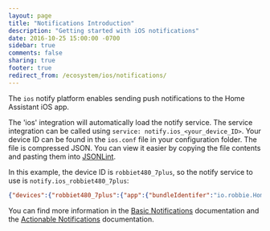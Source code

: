 ```yaml
---
layout: page
title: "Notifications Introduction"
description: "Getting started with iOS notifications"
date: 2016-10-25 15:00:00 -0700
sidebar: true
comments: false
sharing: true
footer: true
redirect_from: /ecosystem/ios/notifications/
---
```


The `ios` notify platform enables sending push notifications to the Home Assistant iOS app.

The 'ios' integration will automatically load the notify service.
The service integration can be called using `service: notify.ios_<your_device_ID>`.
Your device ID can be found in the `ios.conf` file in your configuration folder. The file is compressed JSON. You can view it easier by copying the file contents and pasting them into [JSONLint](http://jsonlint.com).

In this example, the device ID is `robbiet480_7plus`, so the notify service to use is `notify.ios_robbiet480_7plus`:
```json
{"devices":{"robbiet480_7plus":{"app":{"bundleIdentifer":"io.robbie.HomeAssistant","versionNumber":1,"buildNumber":53},"pushSounds":[],"permissions":["location"],"deviceId":"robbiet480_7plus","device":{"type":"iPhone 7 Plus","systemName":"iOS","systemVersion":"10.3","permanentID":"AB9F02FE-6AC6-47B8-ADEB-5DD87B489156","localizedModel":"iPhone","name":"Robbie's iPhone 7 Plus","model":"iPhone"},"battery":{"state":"Full","level":100},"pushToken":"SECRET","pushId":"SECRET"}}}
```

You can find more information in the [Basic Notifications](/docs/ecosystem/ios/notifications/basic/) documentation and the [Actionable Notifications](/docs/ecosystem/ios/notifications/actions/) documentation.
